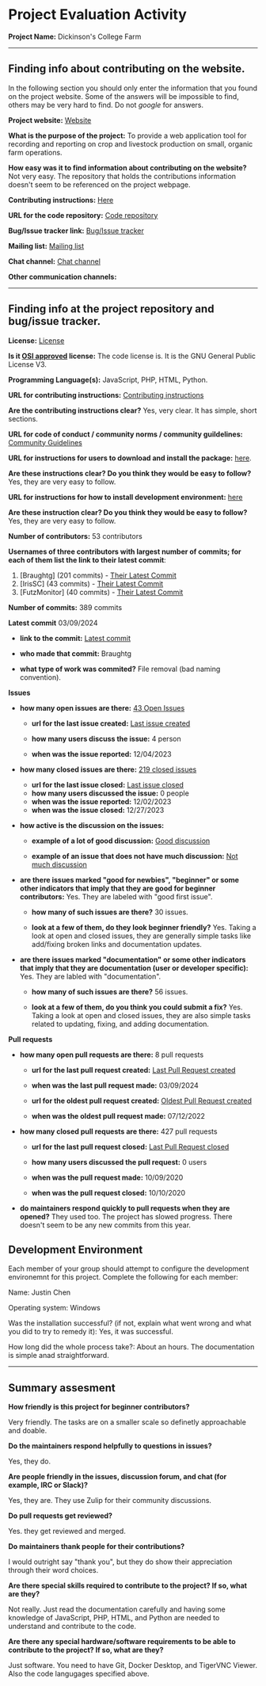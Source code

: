 # Project Evaluation Activity



__Project Name:__ Dickinson's College Farm


---

## Finding info about contributing on the website.

In the following section you should only enter the information that you
found on the project website. Some of the answers will be impossible to find, others
may be very hard to find. Do not _google_ for answers.

__Project website:__ [Website](https://www.dickinson.edu/info/20058/college_farm/)


__What is the purpose of the project:__ To provide a web application tool for recording and reporting on crop and livestock production on small, organic farm operations.


__How easy was it to find information about contributing on the website?__ Not very easy. The repository that holds the contributions information doesn't seem to be referenced on the project webpage.


__Contributing instructions:__ [Here](https://github.com/DickinsonCollege/FarmData2/blob/main/CONTRIBUTING.md) 

__URL for the code repository:__ [Code repository](https://github.com/DickinsonCollege/FarmData2)

__Bug/Issue tracker link:__ [Bug/Issue tracker](https://github.com/DickinsonCollege/FarmData2/issues)

__Mailing list:__ [Mailing list](https://www.dickinson.edu/info/20058/college_farm/)

__Chat channel:__ [Chat channel](https://farmdata2.zulipchat.com/login/#narrow/stream/270883-general)

__Other communication channels:__ 


---

## Finding info at the project repository and bug/issue tracker.

__License:__ [License](https://github.com/DickinsonCollege/FarmData2/blob/main/LICENSE.md)

__Is it [OSI approved](https://opensource.org/licenses/alphabetical) license:__ The code license is. It is the GNU General Public License V3.

__Programming Language(s):__ JavaScript, PHP, HTML, Python.

__URL for contributing instructions:__ [Contributing instructions](https://github.com/DickinsonCollege/FarmData2/blob/main/CONTRIBUTING.md)

__Are the contributing instructions clear?__ Yes, very clear. It has simple, short sections.

__URL for code of conduct / community norms / community guildelines:__ [Community Guidelines](https://github.com/DickinsonCollege/FarmData2/blob/main/CODE_OF_CONDUCT.md)


__URL for instructions for users to download and install the package:__  [here](https://github.com/DickinsonCollege/FarmData2/blob/main/INSTALL.md). 


__Are these instructions clear? Do you think they would be easy to follow?__ Yes, they are very easy to follow.


__URL for instructions for how to install development environment:__ [here](https://github.com/DickinsonCollege/FarmData2/blob/main/INSTALL.md)


__Are these instruction clear? Do you think they would be easy to follow?__ Yes, they are very easy to follow.


__Number of contributors:__ 53 contributors


__Usernames of three contributors with largest number of commits; for
each of them list the link to their latest commit__:

1. [Braughtg] (201 commits) - [Their Latest Commit](https://github.com/DickinsonCollege/FarmData2/commit/8ad149380ae2e88432449f3d61c2c5388fa4d772)
2. [IrisSC] (43 commits) - [Their Latest Commit](https://github.com/DickinsonCollege/FarmData2/commit/b74e72cf7673c4b7afe82a70790a6c8390b7110a)
3. [FutzMonitor] (40 commits) - [Their Latest Commit](https://github.com/DickinsonCollege/FarmData2/commit/a5dec763b02d8d381f89c9d42ed050406884a68d)


__Number of commits:__ 389 commits

__Latest commit__ 03/09/2024

- __link to the commit:__ [Latest commit](https://github.com/DickinsonCollege/FarmData2/commit/8ad149380ae2e88432449f3d61c2c5388fa4d772)

- __who made that commit:__ Braughtg

- __what type of work was commited?__ File removal (bad naming convention).


__Issues__

- __how many open issues are there:__ [43 Open Issues](https://github.com/DickinsonCollege/FarmData2/issues)

    - __url for the last issue created:__ [Last issue created](https://github.com/DickinsonCollege/FarmData2/issues/691)

    - __how many users discuss the issue:__ 4 person
    
    - __when was the issue reported:__ 12/04/2023
    

- __how many closed issues are there:__ [219 closed issues](https://github.com/DickinsonCollege/FarmData2/issues?q=is%3Aissue%20state%3Aclosed)
    - __url for the last issue closed:__ [Last issue closed](https://github.com/DickinsonCollege/FarmData2/issues/686)
    - __how many users discussed the issue:__ 0 people
    - __when was the issue reported:__ 12/02/2023
    - __when was the issue closed:__ 12/27/2023

- __how active is the discussion on the issues:__ 

    - __example of a lot of good discussion:__ [Good discussion](https://github.com/DickinsonCollege/FarmData2/issues/600)
    
    - __example of an issue that does not have much discussion:__ [Not much discussion](https://github.com/DickinsonCollege/FarmData2/issues/643)



- __are there issues marked "good for newbies", "beginner" or some other indicators that imply that they are good for beginner contributors:__ Yes. They are labeled with "good first issue".

    - __how many of such issues are there?__ 30 issues.
    
    - __look at a few of them, do they look beginner friendly?__ Yes. Taking a look at open and closed issues, they are generally simple tasks like add/fixing broken links and documentation updates.



- __are there issues marked "documentation" or some other indicators that imply that they are documentation (user or developer specific):__ Yes. They are labled with "documentation".

    - __how many of such issues are there?__ 56 issues.
    
    - __look at a few of them, do you think you could submit a fix?__ Yes. Taking a look at open and closed issues, they are also simple tasks related to updating, fixing, and adding documentation.



__Pull requests__

- __how many open pull requests are there:__ 8 pull requests

    - __url for the last pull request created:__ [Last Pull Request created](https://github.com/DickinsonCollege/FarmData2/pull/697)
    
    - __when was the last pull request made:__ 03/09/2024

    - __url for the oldest pull request created:__ [Oldest Pull Request created](https://github.com/DickinsonCollege/FarmData2/pull/532)
    
    - __when was the oldest pull request made:__ 07/12/2022

- __how many closed pull requests are there:__ 427 pull requests

    - __url for the last pull request closed:__ [Last Pull Request closed](https://github.com/DickinsonCollege/FarmData2/pull/1)
    
    - __how many users discussed the pull request:__ 0 users
    
    - __when was the pull request made:__  10/09/2020
    
    - __when was the pull request closed:__ 10/10/2020
    

- __do maintainers respond quickly to pull requests when they are opened?__ They used too. The project has slowed progress. There doesn't seem to be any new commits from this year.


## Development Environment 

Each member of your group should attempt to configure the development environemnt 
for this project. Complete the following for each member:

Name: Justin Chen

Operating system: Windows

Was the installation successful? (if not, explain what went wrong and 
what you did to try to remedy it): Yes, it was successful.

How long did the whole process take?: About an hours. The documentation is simple anad straightforward.

---


## Summary assesment
__How friendly is this project for beginner contributors?__

Very friendly. The tasks are on a smaller scale so definetly approachable and doable. 


__Do the maintainers respond helpfully to questions in issues?__

Yes, they do.

__Are people friendly in the issues, discussion forum, and chat (for example, IRC or Slack)?__

Yes, they are. They use Zulip for their community discussions.

__Do pull requests get reviewed?__

Yes. they get reviewed and merged. 

__Do maintainers thank people for their contributions?__

I would outright say "thank you", but they do show their appreciation through their word choices. 

__Are there special skills required to contribute to the project? If so, what are they?__

Not really. Just read the documentation carefully and having some knowledge of JavaScript, PHP, HTML, and Python are needed to understand and contribute to the code.

__Are there any special hardware/software requirements to be able to contribute to the project? If so, what are they?__

Just software. You need to have Git, Docker Desktop, and TigerVNC Viewer. Also the code langugages specified above.

